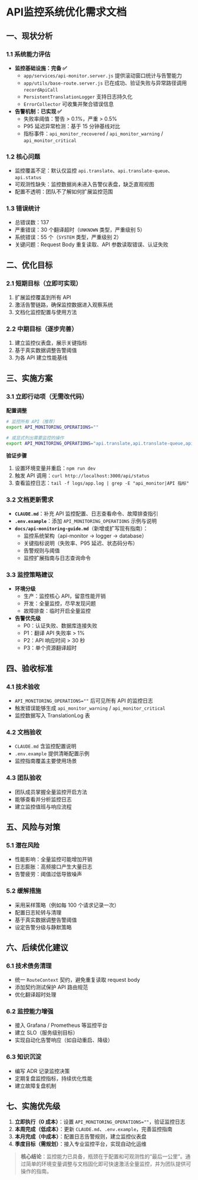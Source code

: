# API监控系统优化需求文档

## 一、现状分析

### 1.1 系统能力评估

- **监控基础设施：完备 ✅**
  - `app/services/api-monitor.server.js` 提供滚动窗口统计与告警能力
  - `app/utils/base-route.server.js` 已在成功、验证失败与异常路径调用 `recordApiCall`
  - `PersistentTranslationLogger` 支持日志持久化
  - `ErrorCollector` 可收集并聚合错误信息
- **告警机制：已实现 ✅**
  - 失败率阈值：警告 > 0.1%，严重 > 0.5%
  - P95 延迟异常检测：基于 15 分钟基线对比
  - 指标事件：`api_monitor_recovered` / `api_monitor_warning` / `api_monitor_critical`

### 1.2 核心问题

- 监控覆盖不足：默认仅监控 `api.translate`、`api.translate-queue`、`api.status`
- 可观测性缺失：监控数据尚未进入告警仪表盘，缺乏直观视图
- 配置不透明：团队不了解如何扩展监控范围

### 1.3 错误统计

- 总错误数：137
- 严重错误：30 个翻译超时（`UNKNOWN` 类型，严重级别 5）
- 系统错误：55 个（`SYSTEM` 类型，严重级别 2）
- 关键问题：Request Body 重复读取、API 参数读取错误、认证失败

## 二、优化目标

### 2.1 短期目标（立即可实现）

1. 扩展监控覆盖到所有 API
2. 激活告警链路，确保监控数据进入观察系统
3. 文档化监控配置与使用方法

### 2.2 中期目标（逐步完善）

1. 建立监控仪表盘，展示关键指标
2. 基于真实数据调整告警阈值
3. 为各 API 建立性能基线

## 三、实施方案

### 3.1 立即行动项（无需改代码）

**配置调整**

```bash
# 监控所有 API（推荐）
export API_MONITORING_OPERATIONS=""

# 或显式列出需要监控的操作
export API_MONITORING_OPERATIONS="api.translate,api.translate-queue,api.status,api.locales,api.errors,api.sync-translations"
```

**验证步骤**

1. 设置环境变量并重启：`npm run dev`
2. 触发 API 调用：`curl http://localhost:3000/api/status`
3. 查看监控日志：`tail -f logs/app.log | grep -E "api_monitor|API 指标"`

### 3.2 文档更新需求

- **`CLAUDE.md`**：补充 API 监控配置、日志查看命令、故障排查指引
- **`.env.example`**：添加 `API_MONITORING_OPERATIONS` 示例与说明
- **`docs/api-monitoring-guide.md`**（新增或扩写现有指南）：
  - 监控系统架构（api-monitor → logger → database）
  - 关键指标说明（失败率、P95 延迟、状态码分布）
  - 告警规则与阈值
  - 监控扩展指南与日志查询命令

### 3.3 监控策略建议

- **环境分级**
  - 生产：监控核心 API，留意性能开销
  - 开发：全量监控，尽早发现问题
  - 故障排查：临时开启全量监控
- **告警优先级**
  - P0：认证失败、数据库连接失败
  - P1：翻译 API 失败率 > 1%
  - P2：API 响应时间 > 30 秒
  - P3：单个资源翻译超时

## 四、验收标准

### 4.1 技术验收

- `API_MONITORING_OPERATIONS=""` 后可见所有 API 的监控日志
- 触发错误能够生成 `api_monitor_warning` / `api_monitor_critical`
- 监控数据写入 TranslationLog 表

### 4.2 文档验收

- `CLAUDE.md` 含监控配置说明
- `.env.example` 提供清晰配置示例
- 监控指南覆盖主要使用场景

### 4.3 团队验收

- 团队成员掌握全量监控开启方法
- 能够查看并分析监控日志
- 建立监控值班与响应流程

## 五、风险与对策

### 5.1 潜在风险

- 性能影响：全量监控可能增加开销
- 日志膨胀：高频接口产生大量日志
- 告警疲劳：阈值过低导致噪声

### 5.2 缓解措施

- 采用采样策略（例如每 100 个请求记录一次）
- 配置日志轮转与清理
- 基于真实数据调整告警阈值
- 设定告警分级与静默策略

## 六、后续优化建议

### 6.1 技术债务清理

- 统一 `RouteContext` 契约，避免重复读取 request body
- 添加契约测试保护 API 路由规范
- 优化翻译超时处理

### 6.2 监控能力增强

- 接入 Grafana / Prometheus 等监控平台
- 建立 SLO（服务级别目标）
- 实现自动化告警响应（如自动重启、降级）

### 6.3 知识沉淀

- 编写 ADR 记录监控决策
- 定期复盘监控指标，持续优化性能
- 建立故障复盘机制

## 七、实施优先级

1. **立即执行（0 成本）**：设置 `API_MONITORING_OPERATIONS=""`，验证监控日志
2. **本周完成（低成本）**：更新 `CLAUDE.md`、`.env.example`，完善监控指南
3. **本月完成（中成本）**：配置日志告警规则，建立监控仪表盘
4. **季度目标（需规划）**：接入专业监控平台，实现自动化运维

> **核心结论**：监控能力已具备，瓶颈在于配置和可观测性的“最后一公里”。通过简单的环境变量调整与文档固化即可快速激活全量监控，并为团队提供可操作的指南。